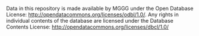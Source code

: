 Data in this repository is made available by MGGG under the Open Database License: http://opendatacommons.org/licenses/odbl/1.0/.
Any rights in individual contents of the database are licensed under the Database Contents License: http://opendatacommons.org/licenses/dbcl/1.0/
